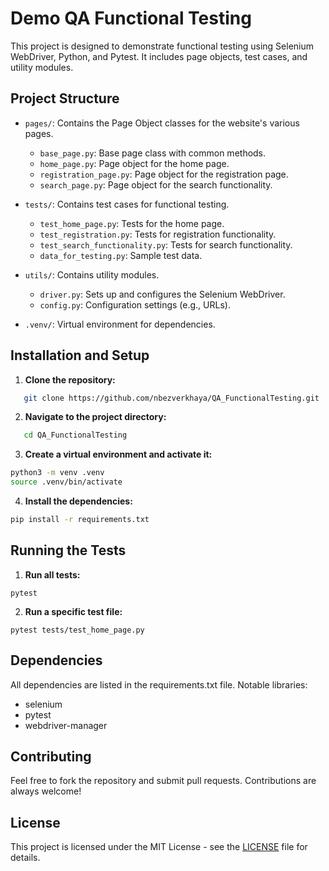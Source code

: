 # Demo QA Functional Testing

This project is designed to demonstrate functional testing using Selenium WebDriver, Python, and Pytest. It includes page objects, test cases, and utility modules.

## Project Structure

- `pages/`: Contains the Page Object classes for the website's various pages.
  - `base_page.py`: Base page class with common methods.
  - `home_page.py`: Page object for the home page.
  - `registration_page.py`: Page object for the registration page.
  - `search_page.py`: Page object for the search functionality.

- `tests/`: Contains test cases for functional testing.
  - `test_home_page.py`: Tests for the home page.
  - `test_registration.py`: Tests for registration functionality.
  - `test_search_functionality.py`: Tests for search functionality.
  - `data_for_testing.py`: Sample test data.

- `utils/`: Contains utility modules.
  - `driver.py`: Sets up and configures the Selenium WebDriver.
  - `config.py`: Configuration settings (e.g., URLs).

- `.venv/`: Virtual environment for dependencies.

## Installation and Setup

1. **Clone the repository:**
```bash
   git clone https://github.com/nbezverkhaya/QA_FunctionalTesting.git
```
2. **Navigate to the project directory:**
```bash
   cd QA_FunctionalTesting
```
3. **Create a virtual environment and activate it:**
```bash
python3 -m venv .venv
source .venv/bin/activate
 ```
4. **Install the dependencies:**
```bash
pip install -r requirements.txt
```

## Running the Tests
1. **Run all tests:**
```
pytest
```
2. **Run a specific test file:**
```
pytest tests/test_home_page.py
```
## Dependencies
All dependencies are listed in the requirements.txt file. Notable libraries:

* selenium
* pytest
* webdriver-manager

## Contributing
Feel free to fork the repository and submit pull requests. Contributions are always welcome!

## License
This project is licensed under the MIT License - see the [LICENSE](LICENSE.txt) file for details.

